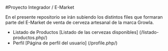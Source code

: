 #Proyecto Integrador / E-Market

En el presente repositorio se irán subiendo los distintos files que formaran parte del E-Market de venta de cerveza artesanal de la marca Growla.

- Listado de Productos [Listado de las cervezas disponibles] (/listado-productos.php/)
- Perfil [Página de perfil del usuario] (/profile.php/)
